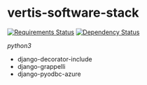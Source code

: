 # vertis-software-stack
[![Requirements Status](https://requires.io/github/vertisfinance/vertis-software-stack/requirements.svg?branch=master)](https://requires.io/github/vertisfinance/vertis-software-stack/requirements/?branch=master)
[![Dependency Status](https://david-dm.org/vertisfinance/vertis-software-stack/master.svg?style=flat)](https://david-dm.org/vertisfinance/vertis-software-stack/)

*python3*
- django-decorator-include
- django-grappelli
- django-pyodbc-azure
